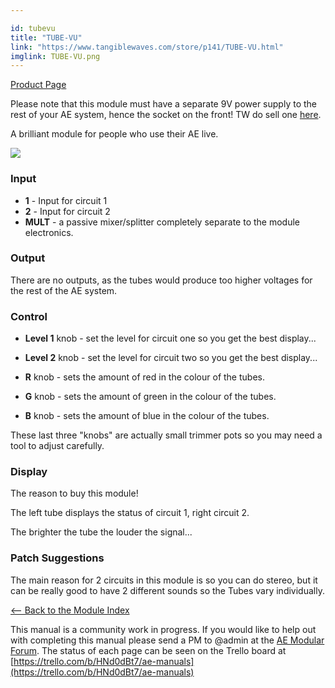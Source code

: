 ```yaml
---

id: tubevu
title: "TUBE-VU"
link: "https://www.tangiblewaves.com/store/p141/TUBE-VU.html"
imglink: TUBE-VU.png
---
```



[Product Page](https://www.tangiblewaves.com/store/p141/TUBE-VU.html)

Please note that this module must have a separate 9V power supply to the rest of your AE system, hence the socket on the front! TW do sell one [here](https://www.tangiblewaves.com/store/p23/Power_Supply_Adapter_9V_1.3A.html).

A brilliant module for people who use their AE live.

[![](/images/th00---TUBE-VU.png.jpg)](https://wiki.aemodular.com/uploads/AeManual/TUBEVU/TUBE-VU.png "TUBE-VU")

### Input

*   **1** - Input for circuit 1
*   **2** - Input for circuit 2
*   **MULT** - a passive mixer/splitter completely separate to the module electronics.

### Output

There are no outputs, as the tubes would produce too higher voltages for the rest of the AE system.

### Control

*   **Level 1** knob - set the level for circuit one so you get the best display...
*   **Level 2** knob - set the level for circuit two so you get the best display...
    
*   **R** knob - sets the amount of red in the colour of the tubes.
*   **G** knob - sets the amount of green in the colour of the tubes.
*   **B** knob - sets the amount of blue in the colour of the tubes.

These last three "knobs" are actually small trimmer pots so you may need a tool to adjust carefully.

### Display

The reason to buy this module!

The left tube displays the status of circuit 1, right circuit 2.

The brighter the tube the louder the signal...

### Patch Suggestions

The main reason for 2 circuits in this module is so you can do stereo, but it can be really good to have 2 different sounds so the Tubes vary individually.

[<-- Back to the Module Index](https://wiki.aemodular.com/pmwiki.php/AeManual/Modules)

This manual is a community work in progress. If you would like to help out with completing this manual please send a PM to @admin at the [AE Modular Forum](http://forum.aemodular.com). The status of each page can be seen on the Trello board at [https://trello.com/b/HNd0dBt7/ae-manuals](https://trello.com/b/HNd0dBt7/ae-manuals)